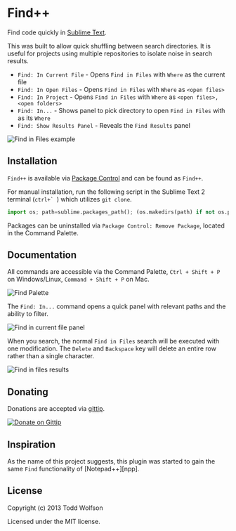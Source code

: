 # Find++

Find code quickly in [Sublime Text][subl].

This was built to allow quick shuffling between search directories. It is useful for projects using multiple repositories to isolate noise in search results.

[subl]: http://www.sublimetext.com/

- `Find: In Current File` - Opens `Find in Files` with `Where` as the current file
- `Find: In Open Files` - Opens `Find in Files` with `Where` as `<open files>`
- `Find: In Project` - Opens `Find in Files` with `Where` as `<open files>,<open folders>`
- `Find: In...` - Shows panel to pick directory to open `Find in Files` with as its `Where`
- `Find: Show Results Panel` - Reveals the `Find Results` panel

![Find in Files example](https://f.cloud.github.com/assets/902488/860977/39331c12-f5c2-11e2-9de7-9769e885d111.png)

## Installation
`Find++` is available via [Package Control][pkg-ctrl] and can be found as `Find++`.

[pkg-ctrl]: http://wbond.net/sublime_packages/package_control

For manual installation, run the following script in the Sublime Text 2 terminal (``ctrl+` ``) which utilizes `git clone`.

```python
import os; path=sublime.packages_path(); (os.makedirs(path) if not os.path.exists(path) else None); window.run_command('exec', {'cmd': ['git', 'clone', 'https://github.com/twolfson/sublime-request', 'request'], 'working_dir': path})
```

Packages can be uninstalled via `Package Control: Remove Package`, located in the Command Palette.

## Documentation
All commands are accessible via the Command Palette, `Ctrl + Shift + P` on Windows/Linux, `Command + Shift + P` on Mac.

![Find Palette](https://f.cloud.github.com/assets/902488/279674/a552365a-9134-11e2-8c89-603fbb89b606.png)

The `Find: In...` command opens a quick panel with relevant paths and the ability to filter.

![Find in current file panel](https://f.cloud.github.com/assets/902488/860987/ba97f2b4-f5c2-11e2-9b8d-c53060cd0f59.png)

When you search, the normal `Find in Files` search will be executed with one modification. The `Delete` and `Backspace` key will delete an entire row rather than a single character.

![Find in files results](https://f.cloud.github.com/assets/902488/279676/acdae412-9134-11e2-9c3d-10cdaaa6daff.png)

## Donating
Donations are accepted via [gittip][].

[![Donate on Gittip](http://badgr.co/gittip/twolfson.png)][gittip]

[gittip]: https://www.gittip.com/twolfson/

## Inspiration
As the name of this project suggests, this plugin was started to gain the same `Find` functionality of [Notepad++][npp].

## License
Copyright (c) 2013 Todd Wolfson

Licensed under the MIT license.
